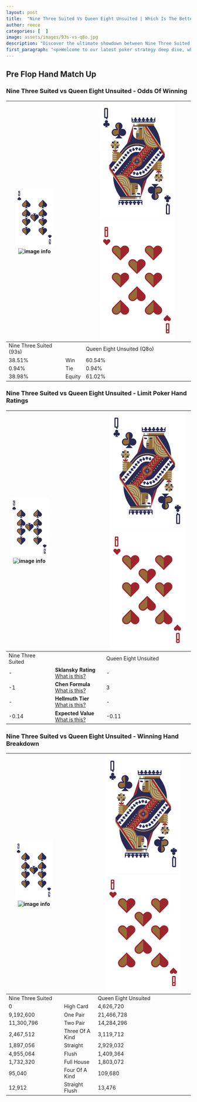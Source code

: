 ```yaml
---
layout: post
title:  "Nine Three Suited Vs Queen Eight Unsuited | Which Is The Better Hand In Poker? A Complete Guide"
author: reece
categories: [  ]
image: assets/images/93s-vs-q8o.jpg
description: "Discover the ultimate showdown between Nine Three Suited and Queen Eight Unsuited in poker! Uncover the odds, strategies, and scenarios where one hand triumphs over the other. Get ready to up your poker game with this thrilling analysis."
first_paragraph: "<p>Welcome to our latest poker strategy deep dive, where we're pitting two distinct hands against each other in a high-stakes showdown: Nine Three Suited vs Queen Eight Unsuited.</p><p>In the dynamic world of poker, every decision counts, and knowing which hand holds the upper hand is key to your success at the table.</p><p>In this article, we'll dissect these two hands, explore the scenarios where one dominates the other, and equip you with the knowledge to make strategic choices that can tip the odds in your favor.</p><p>Get ready to unravel the intriguing dynamics of these poker hands and elevate your game to new heights.</p>"
---
```




[comment]: # (sp0)

## Pre Flop Hand Match Up

<div class="table hand-ratings" markdown="1"> 



### Nine Three Suited vs Queen Eight Unsuited - Odds Of Winning


    
| ![image info](assets/images/hand1/9.png) ![image info](assets/images/hand1/3s.png) |  | ![image info](assets/images/hand2/Q.png) ![image info](assets/images/hand2/8o.png) |
| -------- | -------- | -------- |
| Nine Three Suited (93s) |  | Queen Eight Unsuited (Q8o) |
| 38.51% | Win | 60.54% |
| 0.94% | Tie | 0.94% |
| 38.98% | Equity | 61.02% |




[comment]: # (sp1)



### Nine Three Suited vs Queen Eight Unsuited - Limit Poker Hand Ratings


    
| ![image info](assets/images/hand1/9.png) ![image info](assets/images/hand1/3s.png) |  | ![image info](assets/images/hand2/Q.png) ![image info](assets/images/hand2/8o.png) |
| -------- | -------- | -------- |
| Nine Three Suited |  | Queen Eight Unsuited |
| - | **Sklansky Rating** [What is this?](/sklansky-rating-explained) | - |
| -1 | **Chen Formula** [What is this?](/chen-formula-explained) | 3 |
| - | **Hellmuth Tier** [What is this?](/Hellmuth-tier-explained) | - |
| -0.14 | **Expected Value** [What is this?](/expected-value-explained) | -0.11 |




[comment]: # (sp2)



### Nine Three Suited vs Queen Eight Unsuited - Winning Hand Breakdown


    
| ![image info](assets/images/hand1/9.png) ![image info](assets/images/hand1/3s.png) |  | ![image info](assets/images/hand2/Q.png) ![image info](assets/images/hand2/8o.png) |
| -------- | -------- | -------- |
| Nine Three Suited |  | Queen Eight Unsuited |
| 0 | High Card | 4,626,720 |
| 9,192,600 | One Pair | 21,466,728 |
| 11,300,796 | Two Pair | 14,284,296 |
| 2,467,512 | Three Of A Kind | 3,119,712 |
| 1,897,056 | Straight | 2,929,032 |
| 4,955,064 | Flush | 1,409,364 |
| 1,732,320 | Full House | 1,803,072 |
| 95,040 | Four Of A Kind | 109,680 |
| 12,912 | Straight Flush | 13,476 |




[comment]: # (sp3)



</div>

[comment]: # (sp4)



[comment]: # (sp5)

